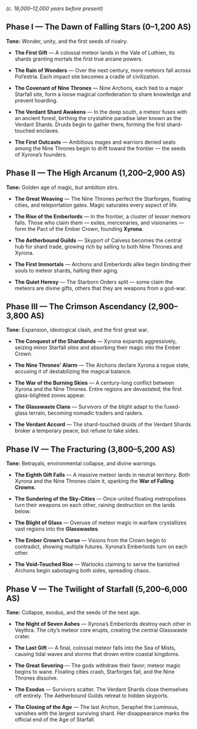 _(c. 18,000–12,000 years before present)_

## **Phase I — The Dawn of Falling Stars** (0–1,200 AS)

**Tone:** Wonder, unity, and the first seeds of rivalry.

- **The First Gift** — A colossal meteor lands in the Vale of Luthien, its shards granting mortals the first true arcane powers.
    
- **The Rain of Wonders** — Over the next century, more meteors fall across Pol’estria. Each impact site becomes a cradle of civilization.
    
- **The Covenant of Nine Thrones** — Nine Archons, each tied to a major Starfall site, form a loose magical confederation to share knowledge and prevent hoarding.
    
- **The Verdant Shard Awakens** — In the deep south, a meteor fuses with an ancient forest, birthing the crystalline paradise later known as the Verdant Shards. Druids begin to gather there, forming the first shard-touched enclaves.
    
- **The First Outcasts** — Ambitious mages and warriors denied seats among the Nine Thrones begin to drift toward the frontier — the seeds of Xyrona’s founders.
    

## **Phase II — The High Arcanum** (1,200–2,900 AS)

**Tone:** Golden age of magic, but ambition stirs.

- **The Great Weaving** — The Nine Thrones perfect the Starforges, floating cities, and teleportation gates. Magic saturates every aspect of life.
    
- **The Rise of the Emberlords** — In the frontier, a cluster of lesser meteors falls. Those who claim them — exiles, mercenaries, and visionaries — form the Pact of the Ember Crown, founding **Xyrona**.
    
- **The Aetherbound Guilds** — Skyport of Calvess becomes the central hub for shard trade, growing rich by selling to both Nine Thrones and Xyrona.
    
- **The First Immortals** — Archons and Emberlords alike begin binding their souls to meteor shards, halting their aging.
    
- **The Quiet Heresy** — The Starborn Orders split — some claim the meteors are divine gifts, others that they are weapons from a god-war.
    

## **Phase III — The Crimson Ascendancy** (2,900–3,800 AS)

**Tone:** Expansion, ideological clash, and the first great war.

- **The Conquest of the Shardlands** — Xyrona expands aggressively, seizing minor Starfall sites and absorbing their magic into the Ember Crown.
    
- **The Nine Thrones’ Alarm** — The Archons declare Xyrona a rogue state, accusing it of destabilizing the magical balance.
    
- **The War of the Burning Skies** — A century-long conflict between Xyrona and the Nine Thrones. Entire regions are devastated; the first glass-blighted zones appear.
    
- **The Glasswaste Clans** — Survivors of the blight adapt to the fused-glass terrain, becoming nomadic traders and raiders.
    
- **The Verdant Accord** — The shard-touched druids of the Verdant Shards broker a temporary peace, but refuse to take sides.
    

## **Phase IV — The Fracturing** (3,800–5,200 AS)

**Tone:** Betrayals, environmental collapse, and divine warnings.

- **The Eighth Gift Falls** — A massive meteor lands in neutral territory. Both Xyrona and the Nine Thrones claim it, sparking the **War of Falling Crowns**.
    
- **The Sundering of the Sky-Cities** — Once-united floating metropolises turn their weapons on each other, raining destruction on the lands below.
    
- **The Blight of Glass** — Overuse of meteor magic in warfare crystallizes vast regions into the **Glasswastes**.
    
- **The Ember Crown’s Curse** — Visions from the Crown begin to contradict, showing multiple futures. Xyrona’s Emberlords turn on each other.
    
- **The Void-Touched Rise** — Warlocks claiming to serve the banished Archons begin sabotaging both sides, spreading chaos.
    

## **Phase V — The Twilight of Starfall** (5,200–6,000 AS)

**Tone:** Collapse, exodus, and the seeds of the next age.

- **The Night of Seven Ashes** — Xyrona’s Emberlords destroy each other in Veythra. The city’s meteor core erupts, creating the central Glasswaste crater.
    
- **The Last Gift** — A final, colossal meteor falls into the Sea of Mists, causing tidal waves and storms that drown entire coastal kingdoms.
    
- **The Great Severing** — The gods withdraw their favor; meteor magic begins to wane. Floating cities crash, Starforges fail, and the Nine Thrones dissolve.
    
- **The Exodus** — Survivors scatter. The Verdant Shards close themselves off entirely. The Aetherbound Guilds retreat to hidden skyports.
    
- **The Closing of the Age** — The last Archon, Seraphel the Luminous, vanishes with the largest surviving shard. Her disappearance marks the official end of the Age of Starfall.